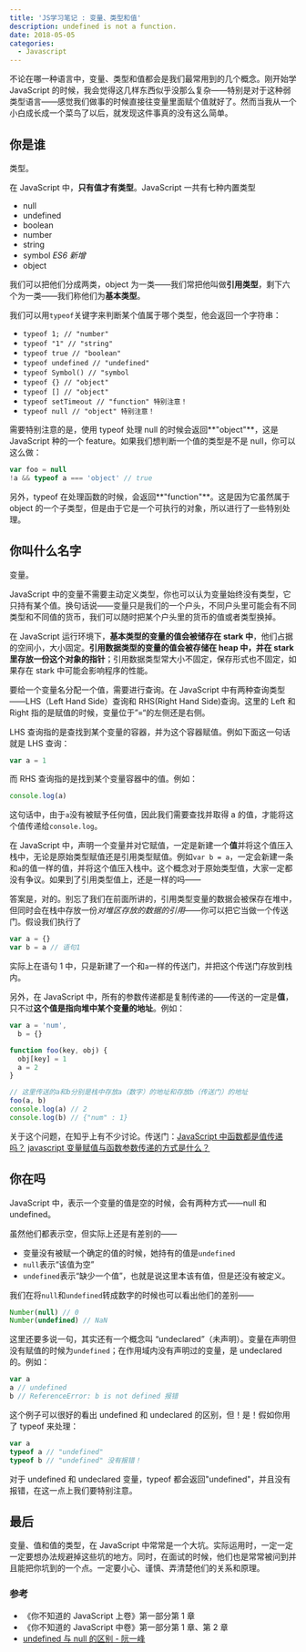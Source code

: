 ```yaml
---
title: 'JS学习笔记 : 变量、类型和值'
description: undefined is not a function.
date: 2018-05-05
categories:
  - Javascript
---
```


不论在哪一种语言中，变量、类型和值都会是我们最常用到的几个概念。刚开始学 JavaScript 的时候，我会觉得这几样东西似乎没那么复杂——特别是对于这种弱类型语言——感觉我们做事的时候直接往变量里面赋个值就好了。然而当我从一个小白成长成一个菜鸟了以后，就发现这件事真的没有这么简单。

## 你是谁

类型。

在 JavaScript 中，**只有值才有类型**。JavaScript 一共有七种内置类型

- null
- undefined
- boolean
- number
- string
- symbol _ES6 新增_
- object

我们可以把他们分成两类，object 为一类——我们常把他叫做**引用类型**，剩下六个为一类——我们称他们为**基本类型**。

我们可以用`typeof`关键字来判断某个值属于哪个类型，他会返回一个字符串：

- `typeof 1; // "number"`
- `typeof "1" // "string"`
- `typeof true // "boolean"`
- `typeof undefined // "undefined"`
- `typeof Symbol() // "symbol`
- `typeof {} // "object"`
- `typeof [] // "object"`
- `typeof setTimeout // "function" 特别注意！`
- `typeof null // "object" 特别注意！`

需要特别注意的是，使用 typeof 处理 null 的时候会返回**"object"**，这是 JavaScript 种的一个 feature。如果我们想判断一个值的类型是不是 null，你可以这么做：

```js
var foo = null
!a && typeof a === 'object' // true
```

另外，typeof 在处理函数的时候，会返回**"function"**。这是因为它虽然属于 object 的一个子类型，但是由于它是一个可执行的对象，所以进行了一些特别处理。

## 你叫什么名字

变量。

JavaScript 中的变量不需要主动定义类型，你也可以认为变量始终没有类型，它只持有某个值。换句话说——变量只是我们的一个户头，不同户头里可能会有不同类型和不同值的货币，我们可以随时把某个户头里的货币的值或者类型换掉。

在 JavaScript 运行环境下，**基本类型的变量的值会被储存在 stark 中**，他们占据的空间小，大小固定。**引用数据类型的变量的值会被存储在 heap 中，并在 stark 里存放一份这个对象的指针**；引用数据类型常大小不固定，保存形式也不固定，如果存在 stark 中可能会影响程序的性能。

要给一个变量名分配一个值，需要进行查询。在 JavaScript 中有两种查询类型——LHS（Left Hand Side）查询和 RHS(Right Hand Side)查询。这里的 Left 和 Right 指的是赋值的时候，变量位于”=“的左侧还是右侧。

LHS 查询指的是查找到某个变量的容器，并为这个容器赋值。例如下面这一句话就是 LHS 查询：

```js
var a = 1
```

而 RHS 查询指的是找到某个变量容器中的值。例如：

```js
console.log(a)
```

这句话中，由于`a`没有被赋予任何值，因此我们需要查找并取得 a 的值，才能将这个值传递给`console.log`。

在 JavaScript 中，声明一个变量并对它赋值，一定是新建一个**值**并将这个值压入栈中，无论是原始类型赋值还是引用类型赋值。例如`var b = a`，一定会新建一条和`a`的值一样的值，并将这个值压入栈中。这个概念对于原始类型值，大家一定都没有争议。如果到了引用类型值上，还是一样的吗——

答案是，对的。别忘了我们在前面所讲的，引用类型变量的数据会被保存在堆中，但同时会在栈中存放一份*对堆区存放的数据的引用*——你可以把它当做一个传送门。假设我们执行了

```js
var a = {}
var b = a // 语句1
```

实际上在语句 1 中，只是新建了一个和`a`一样的传送门，并把这个传送门存放到栈内。

另外，在 JavaScript 中，所有的参数传递都是复制传递的——传送的一定是**值**，只不过**这个值是指向堆中某个变量的地址**。例如：

```js
var a = 'num',
  b = {}

function foo(key, obj) {
  obj[key] = 1
  a = 2
}

// 这里传送的a和b分别是栈中存放a（数字）的地址和存放b（传送门）的地址
foo(a, b)
console.log(a) // 2
console.log(b) // {"num" : 1}
```

关于这个问题，在知乎上有不少讨论。传送门：[JavaScript 中函数都是值传递吗？](https://www.zhihu.com/question/51018162) [javascript 变量赋值与函数参数传递的方式是什么？](https://www.zhihu.com/question/22473205/answer/21481258)

## 你在吗

JavaScript 中，表示一个变量的值是空的时候，会有两种方式——null 和 undefined。

虽然他们都表示空，但实际上还是有差别的——

- 变量没有被赋一个确定的值的时候，她持有的值是`undefined`
- `null`表示“该值为空”
- `undefined`表示“缺少一个值”，也就是说这里本该有值，但是还没有被定义。

我们在将`null`和`undefined`转成数字的时候也可以看出他们的差别——

```js
Number(null) // 0
Number(undefined) // NaN
```

这里还要多说一句，其实还有一个概念叫 “undeclared”（未声明）。变量在声明但没有赋值的时候为`undefined`；在作用域内没有声明过的变量，是 undeclared 的。例如：

```js
var a
a // undefined
b // ReferenceError: b is not defined 报错
```

这个例子可以很好的看出 undefined 和 undeclared 的区别，但！是！假如你用了 typeof 来处理：

```js
var a
typeof a // "undefined"
typeof b // "undefined" 没有报错！
```

对于 undefined 和 undeclared 变量，typeof 都会返回"undefined"，并且没有报错，在这一点上我们要特别注意。

## 最后

变量、值和值的类型，在 JavaScript 中常常是一个大坑。实际运用时，一定一定一定要想办法规避掉这些坑的地方。同时，在面试的时候，他们也是常常被问到并且能把你坑到的一个点。一定要小心、谨慎、弄清楚他们的关系和原理。

### 参考

- 《你不知道的 JavaScript 上卷》第一部分第 1 章
- 《你不知道的 JavaScript 中卷》第一部分第 1 章、第 2 章
- [undefined 与 null 的区别 - 阮一峰](http://www.ruanyifeng.com/blog/2014/03/undefined-vs-null)
